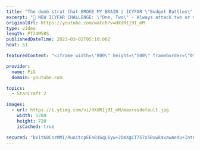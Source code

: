 ```yaml
---
title: "The dumb strat that BROKE MY BRAIN | ICYFAR \"Budget Battles\" - StarCraft 2"
excerpt: "🤯 NEW ICYFAR CHALLENGE: \"One, Two\" - Always attack two or more locations at once. Send submissions to eonblu95@gmail.com as attachment AND only ICYFAR as the subject. Max 1 replay per person. Latest submission is on the 30th March.  🤯 In this month’s episode of I Cast Your Freakin Awesome Replays (ICYFAR)"
originalUrl: https://youtube.com/watch?v=HXdR1j9I_mM
type: video
length: PT34M58S
publishedDateTime: 2023-03-02T05:10:06Z
heat: 51

featuredContent: "<iframe width=\"800\" height=\"500\" frameborder=\"0\" src=\"https://www.youtube.com/embed/HXdR1j9I_mM\" allow=\"accelerometer; autoplay; encrypted-media; gyroscope; picture-in-picture\" allowfullscreen></iframe>"

provider:
  name: PiG
  domain: youtube.com

topics:
  - StarCraft 2

images:
  - url: https://i.ytimg.com/vi/HXdR1j9I_mM/maxresdefault.jpg
    width: 1280
    height: 720
    isCached: true

secured: "bVitK0CszMMI/RuoitcpEEa81GqL6yw+2DmXgCT757x5Bvwk4xawAedu+IntKiVE97BScSqOaKh9821jc9q6lc8t1K6D9GHFlSh06D2bmps8V/9TV4QnqoEKW5Z2xFrMTQCqkxYRpxcEIC51sHkmeLkAlaT2NqSSdht/9LxBh9hapDjC0mFfUE5CeEccWSUpscUk4tZ2jWmw8OctAGAiDZ5DAJMPePVR8nG6DT8Pp6boLBurNXatYISTZrCapsYHnmB057nRrtFQoJdX3xlTfpVKA9512j1w14FpkynF3ikOj1Xs7GS8gPtoI3qdO+uwDIfmdOuHYtbfUOflnvMZJTBjFiLp5aGXCkClcDEfsq6icIZRyqCg+2kfX/nlNo98ZWvjcVjTJMaloKchkD3qGIYHlL3jlbJS3GnBG+qPLo0=;E87zppfpLmxlCKJL9IICuQ=="
---
```


